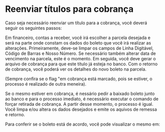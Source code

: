# Reenviar títulos para cobrança 

Caso seja necessário reenviar um título para a cobrança, você deverá seguir os seguintes passos:

Em financeiro, contas a receber, você irá escolher a parcela desejada e será na parte onde constam os dados do boleto que você irá realizar as alterações.
Primeiramente, deve-se limpar os campos de Linha Digitável, Código de Barras e Nosso Número.
Se necessário também alterar data de vencimento na parcela, este é o momento. 
Em seguida, você deve gerar o arquivo de cobrança para que este título já esteja no banco.
Com o retorno de cobrança, você poderá ver os detalhes do novo boleto na parcela.

(Sempre confira se o flag "em cobrança está marcado, pois se estiver, o processo é realizado de outra meneira).

Se o mesmo estiver em cobrança, é nessário pedir a baixado boleto junto ao banco e para o processo imediato, é necessário executar o comando de forçar retirada de cobrança.
A partir desse momento, o processo é igual. Você limpa e/ou altera os dados desejados e emite os aquivos de remessa e retorno.

Para conferir se o boleto está de acordo, você pode visualizar o mesmo em:

